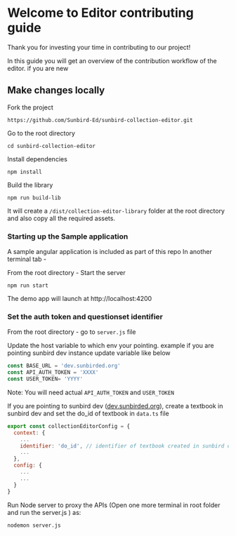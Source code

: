 # Welcome to Editor contributing guide <!-- omit in toc -->

Thank you for investing your time in contributing to our project! 

In this guide you will get an overview of the contribution workflow of the editor. if you are new 


## Make changes locally 

Fork the project

```
https://github.com/Sunbird-Ed/sunbird-collection-editor.git
```

Go to the root directory

```
cd sunbird-collection-editor
```

Install dependencies

```
npm install
```

Build the library

```
npm run build-lib
```

It will create a `/dist/collection-editor-library` folder at the root directory and also copy all the required assets.

### Starting up the Sample application

A sample angular application is included as part of this repo
In another terminal tab -

From the root directory - Start the server


```
npm run start
```

The demo app will launch at http://localhost:4200


### Set the auth token and questionset identifier

From the root directory - go to `server.js` file


Update the host variable to which env your pointing. example if you are pointing sunbird dev instance update variable like below
```javascript
const BASE_URL = 'dev.sunbirded.org'
const API_AUTH_TOKEN = 'XXXX'
const USER_TOKEN= 'YYYY'
```
Note: You will need actual `API_AUTH_TOKEN` and `USER_TOKEN`

If you are pointing to sunbird dev ([dev.sunbirded.org](https://dev.sunbirded.org/)), create a textbook in sunbird dev and set the do_id of textbook in `data.ts` file

```javascript
export const collectionEditorConfig = {
  context: {
    ...
    identifier: 'do_id', // identifier of textbook created in sunbird dev
    ...
  },
  config: {
    ...
    ...
  }
}
```
Run Node server to proxy the APIs (Open one more terminal in root folder and run the server.js ) as:


  ```
nodemon server.js
```
